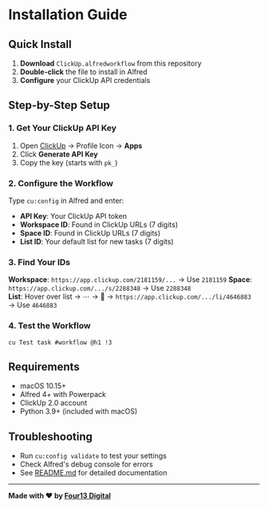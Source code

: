 # Installation Guide

## Quick Install

1. **Download** `ClickUp.alfredworkflow` from this repository
2. **Double-click** the file to install in Alfred
3. **Configure** your ClickUp API credentials

## Step-by-Step Setup

### 1. Get Your ClickUp API Key
1. Open [ClickUp](https://app.clickup.com) → Profile Icon → **Apps**
2. Click **Generate API Key**  
3. Copy the key (starts with `pk_`)

### 2. Configure the Workflow
Type `cu:config` in Alfred and enter:
- **API Key**: Your ClickUp API token
- **Workspace ID**: Found in ClickUp URLs (7 digits)
- **Space ID**: Found in ClickUp URLs (7 digits)  
- **List ID**: Your default list for new tasks (7 digits)

### 3. Find Your IDs
**Workspace**: `https://app.clickup.com/2181159/...` → Use `2181159`
**Space**: `https://app.clickup.com/.../s/2288348` → Use `2288348`  
**List**: Hover over list → ⋯ → 🔗 → `https://app.clickup.com/.../li/4646883` → Use `4646883`

### 4. Test the Workflow
```
cu Test task #workflow @h1 !3
```

## Requirements
- macOS 10.15+
- Alfred 4+ with Powerpack
- ClickUp 2.0 account
- Python 3.9+ (included with macOS)

## Troubleshooting
- Run `cu:config validate` to test your settings
- Check Alfred's debug console for errors
- See [README.md](README.md) for detailed documentation

---
**Made with ❤️ by [Four13 Digital](https://four13.digital)**